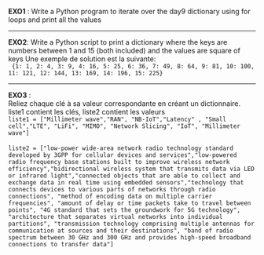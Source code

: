 **EXO1** : 
Write a Python program to iterate over the day9 dictionary using for loops and print all the values

<hr>

**EXO2**:
Write a Python script to print a dictionary where the keys are numbers between 1 and 15 (both included) and the values are square of keys
Une exemple de solution est la suivante: <br>`
{1: 1, 2: 4, 3: 9, 4: 16, 5: 25, 6: 36, 7: 49, 8: 64, 9: 81, 10: 100, 11: 121, 12: 144, 13: 169, 14: 196, 15: 225}`

<hr>

**EXO3** : <br>
Reliez chaque clé à sa valeur correspondante en créant un dictionnaire. liste1 contient les clés, liste2 contient les valeurs <br>
`liste1 = ["Millimeter wave","RAN", "NB-IoT","Latency" , "Small cell","LTE", "LiFi", "MIMO", "Network Slicing", "IoT", "Millimeter wave"]`
<br> <br>
`liste2 = ["low-power wide-area network radio technology standard developed by 3GPP for cellular devices and services","low-powered radio frequency base stations built to improve wireless network efficiency","bidirectional wireless system that transmits data via LED or infrared light","connected objects that are able to collect and exchange data in real time using embedded sensors","technology that connects devices to various parts of networks through radio connections", "method of encoding data on multiple carrier frequencies", "amount of delay or time packets take to travel between points", "4G standard that sets the groundwork for 5G technology", "architecture that separates virtual networks into individual partitions", "transmission technology comprising multiple antennas for communication at sources and their destinations", "band of radio spectrum between 30 GHz and 300 GHz and provides high-speed broadband connections to transfer data"]`
